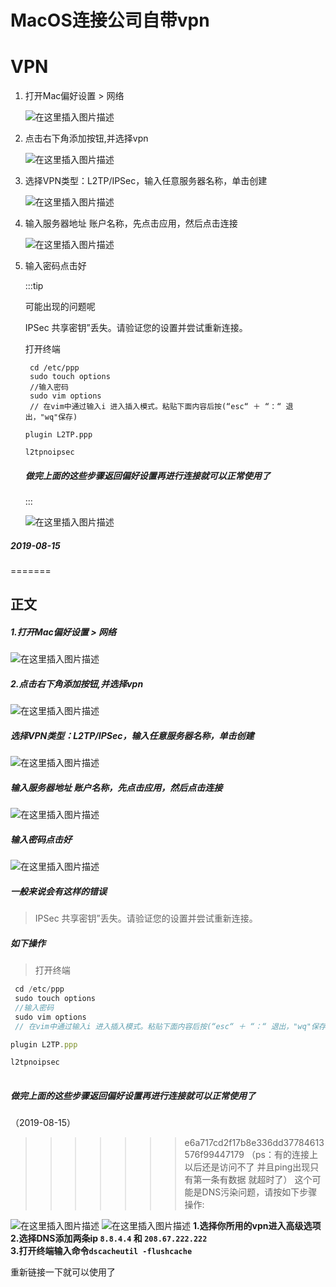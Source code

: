 # MacOS连接公司自带vpn



# VPN

1. 打开Mac偏好设置 > 网络

   ![在这里插入图片描述](https://c18e-1257416358.cos.accelerate.myqcloud.com/uPic/20190214142801606.png)

2. 点击右下角添加按钮,并选择vpn

   ![在这里插入图片描述](https://c18e-1257416358.cos.accelerate.myqcloud.com/uPic/20190214142908348.png)

3. 选择VPN类型：L2TP/IPSec，输入任意服务器名称，单击创建

   ![在这里插入图片描述](https://c18e-1257416358.cos.accelerate.myqcloud.com/uPic/20190214142955148.png)

   

4. 输入服务器地址 账户名称，先点击应用，然后点击连接

   ![在这里插入图片描述](https://c18e-1257416358.cos.accelerate.myqcloud.com/uPic/20190214143828561.png)

5. 输入密码点击好

   :::tip

   可能出现的问题呢

   IPSec 共享密钥”丢失。请验证您的设置并尝试重新连接。

   打开终端

   ```shell
    cd /etc/ppp
    sudo touch options
    //输入密码
    sudo vim options
    // 在vim中通过输入i 进入插入模式。粘贴下面内容后按(“esc“ ＋ “：“ 退出，"wq"保存)
   
   plugin L2TP.ppp
   
   l2tpnoipsec
   ```

   ##### 做完上面的这些步骤返回偏好设置再进行连接就可以正常使用了

   :::

   ![在这里插入图片描述](https://c18e-1257416358.cos.accelerate.myqcloud.com/uPic/20190214143907162.png)

   



##### 2019-08-15

=======
## 正文

##### 1.打开Mac偏好设置 > 网络

![在这里插入图片描述](https://c18e-1257416358.cos.accelerate.myqcloud.com/uPic/20190214142801606.png)

##### **2.点击右下角添加按钮,并选择vpn**

![在这里插入图片描述](https://c18e-1257416358.cos.accelerate.myqcloud.com/uPic/20190214142908348.png)
##### 选择VPN类型：L2TP/IPSec，输入任意服务器名称，单击创建
![在这里插入图片描述](https://c18e-1257416358.cos.accelerate.myqcloud.com/uPic/20190214142955148.png)
##### 输入服务器地址 账户名称，先点击应用，然后点击连接

![在这里插入图片描述](https://c18e-1257416358.cos.accelerate.myqcloud.com/uPic/20190214143828561.png)
##### 输入密码点击好

![在这里插入图片描述](https://c18e-1257416358.cos.accelerate.myqcloud.com/uPic/20190214143907162.png)
##### 一般来说会有这样的错误

> IPSec 共享密钥”丢失。请验证您的设置并尝试重新连接。

##### 如下操作

> 打开终端

```js
 cd /etc/ppp
 sudo touch options
 //输入密码
 sudo vim options
 // 在vim中通过输入i 进入插入模式。粘贴下面内容后按(“esc“ ＋ “：“ 退出，"wq"保存)

plugin L2TP.ppp

l2tpnoipsec
 
```
##### 做完上面的这些步骤返回偏好设置再进行连接就可以正常使用了
（2019-08-15）
>>>>>>> e6a717cd2f17b8e336dd37784613576f99447179
（ps：有的连接上以后还是访问不了 并且ping出现只有第一条有数据 就超时了）
这个可能是DNS污染问题，请按如下步骤操作:

![在这里插入图片描述](https://c18e-1257416358.cos.accelerate.myqcloud.com/uPic/20190815113037702.png)
![在这里插入图片描述](https://c18e-1257416358.cos.accelerate.myqcloud.com/uPic/20190815113149465.png)
**1.选择你所用的vpn进入高级选项**
 **2.选择DNS添加两条ip `8.8.4.4` 和 `208.67.222.222`**  
 **3.打开终端输入命令`dscacheutil -flushcache`** 

 重新链接一下就可以使用了



